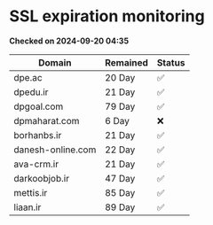 # SSL expiration monitoring

**Checked on 2024-09-20 04:35**

| Domain | Remained | Status       |
|--------|----------|--------------|
| dpe.ac     | 20 Day   | ✅ |
| dpedu.ir     | 21 Day   | ✅ |
| dpgoal.com     | 79 Day   | ✅ |
| dpmaharat.com     | 6 Day   | ❌ |
| borhanbs.ir     | 21 Day   | ✅ |
| danesh-online.com     | 22 Day   | ✅ |
| ava-crm.ir     | 21 Day   | ✅ |
| darkoobjob.ir     | 47 Day   | ✅ |
| mettis.ir     | 85 Day   | ✅ |
| liaan.ir     | 89 Day   | ✅ |
